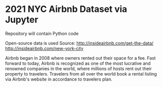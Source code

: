# 2021 NYC Airbnb Dataset via Jupyter

Repository will contain Python code

Open-source data is used
Source: http://insideairbnb.com/get-the-data/
        http://insideairbnb.com/new-york-city
        
Airbnb began in 2008 where owners rented out their space for a fee. Fast forward to today, Airbnb is recognized as one of the most lucrative and renowned companies in the world, where millions of hosts rent out their property to travelers. Travelers from all over the world book a rental listing via Airbnb's website in accordance to travelers plan. 

